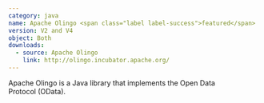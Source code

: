 ```yaml
---
category: java
name: Apache Olingo <span class="label label-success">featured</span>
version: V2 and V4
object: Both
downloads:
  - source: Apache Olingo
    link: http://olingo.incubator.apache.org/
---
```

Apache Olingo is a Java library that implements the Open Data Protocol (OData).
